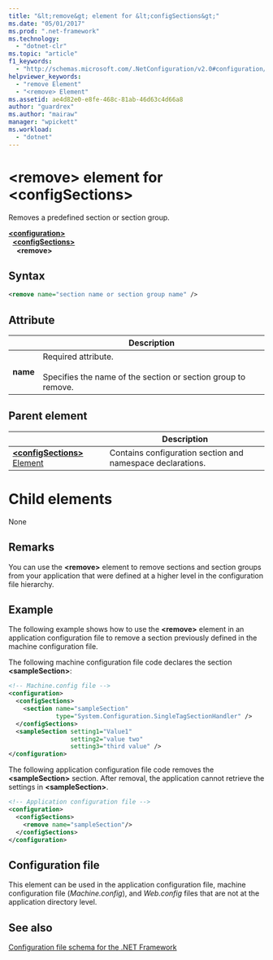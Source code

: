 ```yaml
---
title: "&lt;remove&gt; element for &lt;configSections&gt;"
ms.date: "05/01/2017"
ms.prod: ".net-framework"
ms.technology: 
  - "dotnet-clr"
ms.topic: "article"
f1_keywords: 
  - "http://schemas.microsoft.com/.NetConfiguration/v2.0#configuration/configSections/remove"
helpviewer_keywords: 
  - "remove Element"
  - "<remove> Element"
ms.assetid: ae4d82e0-e8fe-468c-81ab-46d63c4d66a8
author: "guardrex"
ms.author: "mairaw"
manager: "wpickett"
ms.workload: 
  - "dotnet"
---
```


# \<remove> element for \<configSections>

Removes a predefined section or section group.

[**\<configuration>**](~/docs/framework/configure-apps/file-schema/configuration-element.md)   
&nbsp;&nbsp;[**\<configSections>**](~/docs/framework/configure-apps/file-schema/configsections-element-for-configuration.md)   
&nbsp;&nbsp;&nbsp;&nbsp;**\<remove>**

## Syntax

```xml
<remove name="section name or section group name" />
```

## Attribute

|           | Description |
| --------- | ----------- |
| **name**  | Required attribute.<br><br>Specifies the name of the section or section group to remove. |

## Parent element

|     | Description |
| --- | ----------- |
| [**\<configSections>** Element](~/docs/framework/configure-apps/file-schema/configsections-element-for-configuration.md) | Contains configuration section and namespace declarations. |

# Child elements

None

## Remarks

You can use the **\<remove>** element to remove sections and section groups from your application that were defined at a higher level in the configuration file hierarchy.

## Example

The following example shows how to use the **\<remove>** element in an application configuration file to remove a section previously defined in the machine configuration file.

The following machine configuration file code declares the section **\<sampleSection>**:

```xml
<!-- Machine.config file -->
<configuration>
  <configSections>
    <section name="sampleSection"
             type="System.Configuration.SingleTagSectionHandler" />
  </configSections>
  <sampleSection setting1="Value1" 
                 setting2="value two" 
                 setting3="third value" />
</configuration>
```

The following application configuration file code removes the **\<sampleSection>** section. After removal, the application cannot retrieve the settings in **\<sampleSection>**.

```xml
<!-- Application configuration file -->
<configuration>
  <configSections>
    <remove name="sampleSection"/>
  </configSections>
</configuration>
```

## Configuration file

This element can be used in the application configuration file, machine configuration file (*Machine.config*), and *Web.config* files that are not at the application directory level.

## See also

[Configuration file schema for the .NET Framework](~/docs/framework/configure-apps/file-schema/index.md)
